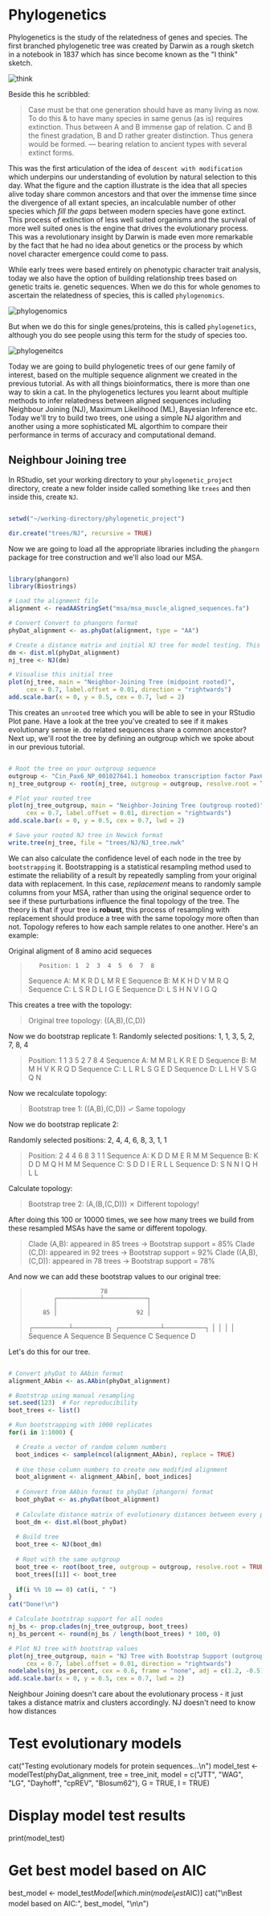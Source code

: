# Phylogenetics

Phylogenetics is the study of the relatedness of genes and species. The first branched phylogenetic tree was created by Darwin as a rough sketch in a notebook in 1837 which has since become known as the "I think" sketch.

![think](images/think.jpg)

Beside this he scribbled:

>Case must be that one generation should have as many living as now.
>To do this & to have many species in same genus (as is) requires extinction.
>Thus between A and B immense gap of relation.
>C and B the finest gradation, B and D rather greater distinction.
>Thus genera would be formed. — bearing relation to ancient types with several extinct forms.

This was the first articulation of the idea of `descent with modification` which underpins our understanding of evolution by natural selection to this day. What the figure and the caption illustrate is the idea that all species alive today share common ancestors and that over the immense time since the divergence of all extant species, an incalculable number of other species which *fill the gaps* between modern species have gone extinct. This process of extinction of less well suited organisms and the survival of more well suited ones is the engine that drives the evolutionary process. This was a revolutionary insight by Darwin is made even more remarkable by the fact that he had no idea about genetics or the process by which novel character emergence could come to pass.

While early trees were based entirely on phenotypic character trait analysis, today we also have the option of building relationship trees based on genetic traits ie. genetic sequences. When we do this for whole genomes to ascertain the relatedness of species, this is called `phylogenomics`.

![phylogenomics](images/phylogenomics.png)

But when we do this for single genes/proteins, this is called `phylogenetics`, although you do see people using this term for the study of species too.

![phylogeneitcs](images/phylogenetics.png)

Today we are going to build phylogenetic trees of our gene family of interest, based on the multiple sequence alignment we created in the previous tutorial. As with all things bioinformatics, there is more than one way to skin a cat. In the phylogenetics lectures you learnt about multiple methods to infer relatedness between aligned sequences including Neighbour Joining (NJ), Maximum Likelihood (ML), Bayesian Inference etc. Today we'll try to build two trees, one using a simple NJ algorithm and another using a more sophisticated ML algorthim to compare their performance in terms of accuracy and computational demand.


## Neighbour Joining tree

In RStudio, set your working directory to your `phylogenetic_project` directory, create a new folder inside called something like `trees` and then inside this, create `NJ`.

```R

setwd("~/working-directory/phylogenetic_project")

dir.create("trees/NJ", recursive = TRUE)

```

Now we are going to load all the appropriate libraries including the `phangorn` package for tree construction and we'll also load our MSA.

```R

library(phangorn)
library(Biostrings)

# Load the alignment file
alignment <- readAAStringSet("msa/msa_muscle_aligned_sequences.fa")

# Convert Convert to phangorn format
phyDat_alignment <- as.phyDat(alignment, type = "AA")

# Create a distance matrix and initial NJ tree for model testing. This calculates the maximum likelihood distances between all pairs of sequences in your alignment, which is the expected number of amino acid substitutions per site.
dm <- dist.ml(phyDat_alignment)
nj_tree <- NJ(dm)

# Visualise this initial tree
plot(nj_tree, main = "Neighbor-Joining Tree (midpoint rooted)", 
     cex = 0.7, label.offset = 0.01, direction = "rightwards")
add.scale.bar(x = 0, y = 0.5, cex = 0.7, lwd = 2)

```

This creates an `unrooted` tree which you will be able to see in your RStudio Plot pane. Have a look at the tree you've created to see if it makes evolutionary sense ie. do related sequences share a common ancestor? Next up, we'll root the tree by defining an outgroup which we spoke about in our previous tutorial. 

```R

# Root the tree on your outgroup sequence
outgroup <- "Cin_Pax6_NP_001027641.1 homeobox transcription factor Pax6 [Ciona intestinalis]"
nj_tree_outgroup <- root(nj_tree, outgroup = outgroup, resolve.root = TRUE)

# Plot your rooted tree
plot(nj_tree_outgroup, main = "Neighbor-Joining Tree (outgroup rooted)", 
     cex = 0.7, label.offset = 0.01, direction = "rightwards")
add.scale.bar(x = 0, y = 0.5, cex = 0.7, lwd = 2)

# Save your rooted NJ tree in Newick format
write.tree(nj_tree, file = "trees/NJ/NJ_tree.nwk"

```

We can also calculate the confidence level of each node in the tree by `bootstrapping` it. Bootstrapping is a statistical resampling method used to estimate the reliability of a result by repeatedly sampling from your original data with replacement. In this case, *replacement* means to randomly sample columns from your MSA, rather than using the original sequence order to see if these purturbations influence the final topology of the tree. The theory is that if your tree is **robust**, this process of resampling with replacement should produce a tree with the same topology more often than not. Topology referes to how each sample relates to one another. Here's an example:

Original aligment of 8 amino acid sequeces
>        Position: 1  2  3  4  5  6  7  8
>Sequence A:        M  K  R  D  L  M  R  E
>Sequence B:        M  K  H  D  V  M  R  Q
>Sequence C:        L  S  R  D  L  I  G  E
>Sequence D:        L  S  H  N  V  I  G  Q

This creates a tree with the topology:

>Original tree topology: ((A,B),(C,D))

Now we do bootstrap replicate 1:
Randomly selected positions: 1, 1, 3, 5, 2, 7, 8, 4
>Position:         1  1  3  5  2  7  8  4
>Sequence A:        M  M  R  L  K  R  E  D
>Sequence B:        M  M  H  V  K  R  Q  D
>Sequence C:        L  L  R  L  S  G  E  D
>Sequence D:        L  L  H  V  S  G  Q  N

Now we recalculate topology:

>Bootstrap tree 1: ((A,B),(C,D)) ✓ Same topology

Now we do bootstrap replicate 2:

Randomly selected positions: 2, 4, 4, 6, 8, 3, 1, 1
>Position:         2  4  4  6  8  3  1  1
>Sequence A:        K  D  D  M  E  R  M  M
>Sequence B:        K  D  D  M  Q  H  M  M
>Sequence C:        S  D  D  I  E  R  L  L
>Sequence D:        S  N  N  I  Q  H  L  L

Calculate topology:

>Bootstrap tree 2: (A,(B,(C,D))) ✗ Different topology!

After doing this 100 or 10000 times, we see how many trees we build from these resampled MSAs have the same or different topology.

>Clade (A,B):    appeared in 85 trees → Bootstrap support = 85%
>Clade (C,D):    appeared in 92 trees → Bootstrap support = 92%
>Clade ((A,B),(C,D)): appeared in 78 trees → Bootstrap support = 78%

And now we can add these bootstrap values to our original tree:

>                         78
>            ┌────────────┴────────────┐
>            │                         │
>         85 │                      92 │
>    ┌───────┴───────┐        ┌────────┴────────┐
>    │               │        │                 │
>Sequence A       Sequence B   Sequence C     Sequence D

Let's do this for our tree.

```R

# Convert phyDat to AAbin format
alignment_AAbin <- as.AAbin(phyDat_alignment)

# Bootstrap using manual resampling
set.seed(123)  # For reproducibility
boot_trees <- list()

# Run bootstrapping with 1000 replicates
for(i in 1:1000) {

  # Create a vector of random column numbers
  boot_indices <- sample(ncol(alignment_AAbin), replace = TRUE)
  
  # Use those column numbers to create new modified alignment
  boot_alignment <- alignment_AAbin[, boot_indices]
  
  # Convert from AAbin format to phyDat (phangorn) format
  boot_phyDat <- as.phyDat(boot_alignment)
  
  # Calculate distance matrix of evolutionary distances between every pair of sequences
  boot_dm <- dist.ml(boot_phyDat)
  
  # Build tree
  boot_tree <- NJ(boot_dm)
  
  # Root with the same outgroup
  boot_tree <- root(boot_tree, outgroup = outgroup, resolve.root = TRUE)
  boot_trees[[i]] <- boot_tree
  
  if(i %% 10 == 0) cat(i, " ")
}
cat("Done!\n")

# Calculate bootstrap support for all nodes
nj_bs <- prop.clades(nj_tree_outgroup, boot_trees)
nj_bs_percent <- round(nj_bs / length(boot_trees) * 100, 0)

# Plot NJ tree with bootstrap values
plot(nj_tree_outgroup, main = "NJ Tree with Bootstrap Support (outgroup rooted)", 
     cex = 0.7, label.offset = 0.01, direction = "rightwards")
nodelabels(nj_bs_percent, cex = 0.6, frame = "none", adj = c(1.2, -0.5))
add.scale.bar(x = 0, y = 0.5, cex = 0.7, lwd = 2)

```

Neighbour Joining doesn't care about the evolutionary process - it just takes a distance matrix and clusters accordingly. NJ doesn't need to know how distances 



# Test evolutionary models
cat("Testing evolutionary models for protein sequences...\n")
model_test <- modelTest(phyDat_alignment, tree = tree_init, 
                        model = c("JTT", "WAG", "LG", "Dayhoff", "cpREV", "Blosum62"),
                        G = TRUE, I = TRUE)

# Display model test results
print(model_test)

# Get best model based on AIC
best_model <- model_test$Model[which.min(model_test$AIC)]
cat("\nBest model based on AIC:", best_model, "\n\n")